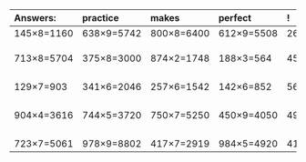 | Answers: | practice | makes | perfect | ! |
| :--- | :--- | :--- | :--- | :--- |
| 145×8=1160 | 638×9=5742 | 800×8=6400 | 612×9=5508 | 267×5=1335 | 
|   |   |   |   |   | 
|   |   |   |   |   | 
|   |   |   |   |   | 
| 713×8=5704 | 375×8=3000 | 874×2=1748 | 188×3=564 | 458×6=2748 | 
|   |   |   |   |   | 
|   |   |   |   |   | 
|   |   |   |   |   | 
|   |   |   |   |   | 
| 129×7=903 | 341×6=2046 | 257×6=1542 | 142×6=852 | 566×4=2264 | 
|   |   |   |   |   | 
|   |   |   |   |   | 
|   |   |   |   |   | 
|   |   |   |   |   | 
| 904×4=3616 | 744×5=3720 | 750×7=5250 | 450×9=4050 | 498×7=3486 | 
|   |   |   |   |   | 
|   |   |   |   |   | 
|   |   |   |   |   | 
|   |   |   |   |   | 
| 723×7=5061 | 978×9=8802 | 417×7=2919 | 984×5=4920 | 412×9=3708 | 
